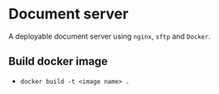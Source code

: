 # Document server
A deployable document server using `nginx`, `sftp` and `Docker`.

## Build docker image
* `docker build -t <image name> .`
